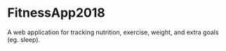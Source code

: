 # FitnessApp2018
A web application for tracking nutrition, exercise, weight, and extra goals (eg. sleep).
